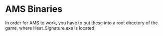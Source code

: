 # AMS Binaries

In order for AMS to work, you have to put these into a root directory of the game, where Heat_Signature.exe is located